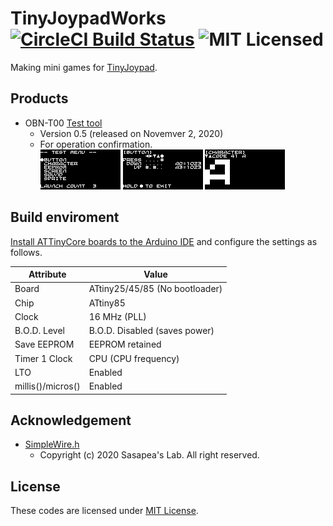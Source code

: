 # TinyJoypadWorks [![CircleCI Build Status](https://circleci.com/gh/obono/TinyJoypadWorks.svg?style=shield)](https://circleci.com/gh/obono/TinyJoypadWorks) ![MIT Licensed](https://img.shields.io/badge/license-MIT-blue.svg)

Making mini games for [TinyJoypad](https://www.tinyjoypad.com/tinyjoypad_attiny85).

## Products

* OBN-T00 [Test tool](https://raw.githubusercontent.com/obono/TinyJoypadWorks/main/_hexs/testtool_v0.5.hex)
  * Version 0.5 (released on Novemver 2, 2020)
  * For operation confirmation.\
    ![screenshot](testtool/preview/1_top.gif) ![screenshot](testtool/preview/2_button.gif) ![screenshot](testtool/preview/3_character.gif)

## Build enviroment

[Install ATTinyCore boards to the Arduino IDE](https://github.com/SpenceKonde/ATTinyCore/blob/master/Installation.md) and configure the settings as follows.

Attribute        |Value
-----------------|------------------------------
Board            |ATtiny25/45/85 (No bootloader)
Chip             |ATtiny85
Clock            |16 MHz (PLL)
B.O.D. Level     |B.O.D. Disabled (saves power)
Save EEPROM      |EEPROM retained
Timer 1 Clock    |CPU (CPU frequency)
LTO              |Enabled
millis()/micros()|Enabled

## Acknowledgement

* [SimpleWire.h](https://lab.sasapea.mydns.jp/2020/03/11/avr-i2c-2/)
  * Copyright (c) 2020 Sasapea's Lab. All right reserved.

## License

These codes are licensed under [MIT License](LICENSE).
